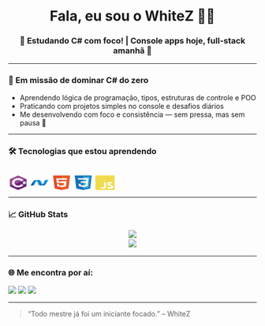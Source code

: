 <h1 align="center">Fala, eu sou o WhiteZ 👨‍💻</h1>
<h3 align="center">🧠 Estudando C# com foco! | Console apps hoje, full-stack amanhã 🚀</h3>

---

### 🧠 Em missão de dominar C# do zero

- Aprendendo lógica de programação, tipos, estruturas de controle e POO
- Praticando com projetos simples no console e desafios diários
- Me desenvolvendo com foco e consistência — sem pressa, mas sem pausa 💪

---

### 🛠️ Tecnologias que estou aprendendo

<div style="display: inline_block"><br>
  <img align="center" alt="WhiteZ-Csharp" height="30" width="40" src="https://raw.githubusercontent.com/devicons/devicon/master/icons/csharp/csharp-original.svg">
  <img align="center" alt="WhiteZ-dotnet" height="30" width="40" src="https://raw.githubusercontent.com/devicons/devicon/master/icons/dot-net/dot-net-original.svg">
  <img align="center" alt="WhiteZ-html" height="30" width="40" src="https://raw.githubusercontent.com/devicons/devicon/master/icons/html5/html5-original.svg">
  <img align="center" alt="WhiteZ-css" height="30" width="40" src="https://raw.githubusercontent.com/devicons/devicon/master/icons/css3/css3-original.svg">
  <img align="center" alt="WhiteZ-js" height="30" width="40" src="https://raw.githubusercontent.com/devicons/devicon/master/icons/javascript/javascript-plain.svg">
</div>

---

### 📈 GitHub Stats

<p align="center">
  <img height="180em" src="https://github-readme-stats.vercel.app/api?username=CaiqueZ&show_icons=true&theme=radical&include_all_commits=true&count_private="/>
  <br/>
  <img height="180em" src="https://github-readme-stats.vercel.app/api/top-langs/?username=CaiqueZ&layout=compact&langs_count=7&theme=radical"/>
</p>

---

### 🌐 Me encontra por aí:

<div>
  <a href="https://instagram.com/eu.white_" target="_blank"><img src="https://img.shields.io/badge/-Instagram-%23E4405F?style=for-the-badge&logo=instagram&logoColor=white"></a>
  <a href="https://www.linkedin.com/in/caiquen/" target="_blank"><img src="https://img.shields.io/badge/-LinkedIn-%230077B5?style=for-the-badge&logo=linkedin&logoColor=white"></a>
  <a href="mailto:contato.caiquen@gmail.com"><img src="https://img.shields.io/badge/-Gmail-%23333?style=for-the-badge&logo=gmail&logoColor=white"></a>
</div>

---
> “Todo mestre já foi um iniciante focado.” – WhiteZ


